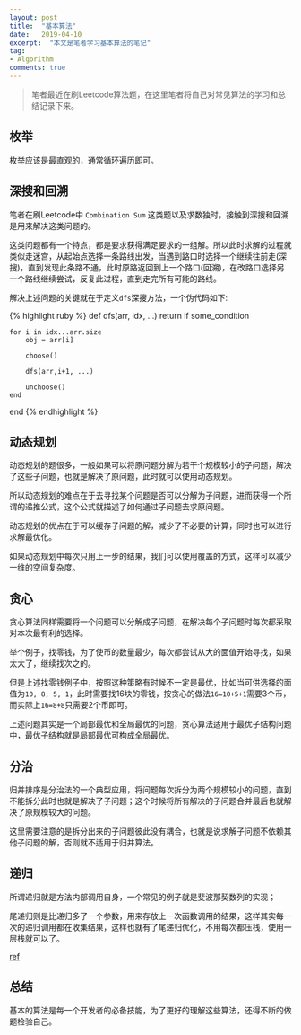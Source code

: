 ```yaml
---
layout: post
title:  "基本算法"
date:   2019-04-10
excerpt:  "本文是笔者学习基本算法的笔记"
tag:
- Algorithm
comments: true
---
```


> 笔者最近在刷Leetcode算法题，在这里笔者将自己对常见算法的学习和总结记录下来。

## 枚举

枚举应该是最直观的，通常循环遍历即可。

## 深搜和回溯

笔者在刷Leetcode中 `Combination Sum` 这类题以及求数独时，接触到深搜和回溯是用来解决这类问题的。

这类问题都有一个特点，都是要求获得满足要求的一组解。所以此时求解的过程就类似走迷宫，从起始点选择一条路线出发，当遇到路口时选择一个继续往前走(深搜)，直到发现此条路不通，此时原路返回到上一个路口(回溯)，在改路口选择另一个路线继续尝试，反复此过程，直到走完所有可能的路线。

解决上述问题的关键就在于定义`dfs`深搜方法，一个伪代码如下:

{% highlight ruby %}
def dfs(arr, idx, ...)
	return if some_condition

	for i in idx...arr.size
		obj = arr[i]

		choose()

		dfs(arr,i+1, ...)

		unchoose()
	end
end
{% endhighlight %}

## 动态规划

动态规划的题很多，一般如果可以将原问题分解为若干个规模较小的子问题，解决了这些子问题，也就是解决了原问题，此时就可以使用动态规划。

所以动态规划的难点在于去寻找某个问题是否可以分解为子问题，进而获得一个所谓的递推公式，这个公式就描述了如何通过子问题去求原问题。

动态规划的优点在于可以缓存子问题的解，减少了不必要的计算，同时也可以进行求解最优化。

如果动态规划中每次只用上一步的结果，我们可以使用覆盖的方式，这样可以减少一维的空间复杂度。

## 贪心

贪心算法同样需要将一个问题可以分解成子问题，在解决每个子问题时每次都采取对本次最有利的选择。

举个例子，找零钱，为了使币的数量最少，每次都尝试从大的面值开始寻找，如果太大了，继续找次之的。

但是上述找零钱例子中，按照这种策略有时候不一定是最优，比如当可供选择的面值为`10, 8, 5, 1`，此时需要找16块的零钱，按贪心的做法`16=10+5+1`需要3个币，而实际上`16=8+8`只需要2个币即可。

上述问题其实是一个局部最优和全局最优的问题，贪心算法适用于最优子结构问题中，最优子结构就是局部最优可构成全局最优。

## 分治

归并排序是分治法的一个典型应用，将问题每次拆分为两个规模较小的问题，直到不能拆分此时也就是解决了子问题；这个时候将所有解决的子问题合并最后也就解决了原规模较大的问题。

这里需要注意的是拆分出来的子问题彼此没有耦合，也就是说求解子问题不依赖其他子问题的解，否则就不适用于归并算法。

## 递归

所谓递归就是方法内部调用自身，一个常见的例子就是斐波那契数列的实现；

尾递归则是比递归多了一个参数，用来存放上一次函数调用的结果，这样其实每一次的递归调用都在收集结果，这样也就有了尾递归优化，不用每次都压栈，使用一层栈就可以了。

[ref](https://farer.org/2017/03/10/tail-recursion/)

## 总结

基本的算法是每一个开发者的必备技能，为了更好的理解这些算法，还得不断的做题检验自己。
